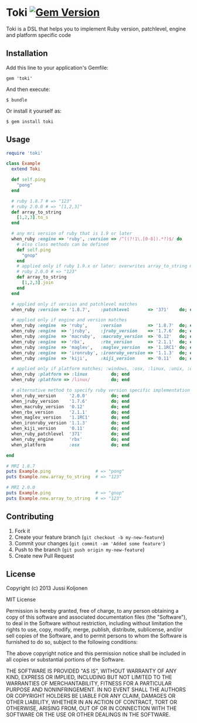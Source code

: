 # Toki [![Gem Version](https://badge.fury.io/rb/toki.png)](http://badge.fury.io/rb/toki)

Toki is a DSL that helps you to implement Ruby version, patchlevel, engine and platform specific code

## Installation

Add this line to your application's Gemfile:

    gem 'toki'

And then execute:

    $ bundle

Or install it yourself as:

    $ gem install toki

## Usage

```ruby
require 'toki'

class Example
  extend Toki

  def self.ping
    "pong"
  end

  # ruby 1.8.7 # => "123"
  # ruby 2.0.0 # => "[1,2,3]"
  def array_to_string
    [1,2,3].to_s
  end

  # any mri version of ruby that is 1.9 or later
  when_ruby :engine => 'ruby', :version => /^((?!1\.[0-8]).*?)$/ do
    # also class methods can be defined
    def self.ping
      "gnop"
    end
    # applied only if ruby 1.9.x or later; overwrites array_to_string method
    # ruby 2.0.0 # => "123"
    def array_to_string
      [1,2,3].join
    end
  end

  # applied only if version and patchlevel matches
  when_ruby :version => '1.8.7',    :patchlevel       => '371'    do; end

  # applied only if engine and version matches
  when_ruby :engine  => 'ruby',     :version          => '1.8.7'  do; end
  when_ruby :engine  => 'jruby',    :jruby_version    => '1.7.6'  do; end
  when_ruby :engine  => 'macruby',  :macruby_version  => '0.12'   do; end
  when_ruby :engine  => 'rbx',      :rbx_version      => '2.1.1'  do; end
  when_ruby :engine  => 'maglev',   :maglev_version   => '1.1RC1' do; end
  when_ruby :engine  => 'ironruby', :ironruby_version => '1.1.3'  do; end
  when_ruby :engine  => 'kiji',     :kiji_version     => '0.11'   do; end

  # applied only if platform matches; :windows, :osx, :linux, :unix, :unknown
  when_ruby :platform => :linux         do; end
  when_ruby :platform => /linux/        do; end

  # alternative method to specify ruby version specific implementation
  when_ruby_version     '2.0.0'         do; end
  when_jruby_version    '1.7.6'         do; end
  when_macruby_version  '0.12'          do; end
  when_rbx_version      '2.1.1'         do; end
  when_maglev_version   '1.1RC1'        do; end
  when_ironruby_version '1.1.3'         do; end
  when_kiji_version     '0.11'          do; end
  when_ruby_patchlevel  '371'           do; end
  when_ruby_engine      'rbx'           do; end
  when_platform         :osx            do; end

end

# MRI 1.8.7
puts Example.ping                 # => "pong"
puts Example.new.array_to_string  # => "123"

# MRI 2.0.0
puts Example.ping                 # => "gnop"
puts Example.new.array_to_string  # => "123"
```

## Contributing

1. Fork it
2. Create your feature branch (`git checkout -b my-new-feature`)
3. Commit your changes (`git commit -am 'Added some feature'`)
4. Push to the branch (`git push origin my-new-feature`)
5. Create new Pull Request

## License

Copyright (c) 2013 Jussi Koljonen

MIT License

Permission is hereby granted, free of charge, to any person obtaining
a copy of this software and associated documentation files (the
"Software"), to deal in the Software without restriction, including
without limitation the rights to use, copy, modify, merge, publish,
distribute, sublicense, and/or sell copies of the Software, and to
permit persons to whom the Software is furnished to do so, subject to
the following conditions:

The above copyright notice and this permission notice shall be
included in all copies or substantial portions of the Software.

THE SOFTWARE IS PROVIDED "AS IS", WITHOUT WARRANTY OF ANY KIND,
EXPRESS OR IMPLIED, INCLUDING BUT NOT LIMITED TO THE WARRANTIES OF
MERCHANTABILITY, FITNESS FOR A PARTICULAR PURPOSE AND
NONINFRINGEMENT. IN NO EVENT SHALL THE AUTHORS OR COPYRIGHT HOLDERS BE
LIABLE FOR ANY CLAIM, DAMAGES OR OTHER LIABILITY, WHETHER IN AN ACTION
OF CONTRACT, TORT OR OTHERWISE, ARISING FROM, OUT OF OR IN CONNECTION
WITH THE SOFTWARE OR THE USE OR OTHER DEALINGS IN THE SOFTWARE.